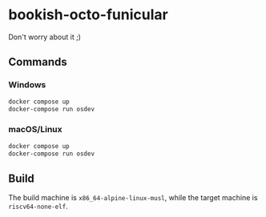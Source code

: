 # bookish-octo-funicular
Don't worry about it ;)

## Commands
### Windows
```ps1
docker compose up
docker-compose run osdev
```

### macOS/Linux
```sh
docker compose up
docker-compose run osdev
```

## Build
The build machine is `x86_64-alpine-linux-musl`, while the target machine is `riscv64-none-elf`.
